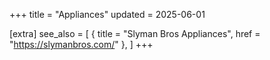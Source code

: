 +++
title = "Appliances"
updated = 2025-06-01

[extra]
see_also = [
    { title = "Slyman Bros Appliances", href = "https://slymanbros.com/" },
]
+++
